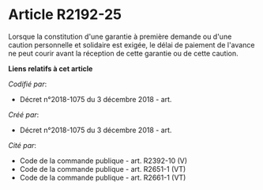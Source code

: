 # Article R2192-25

Lorsque la constitution d'une garantie à première demande ou d'une caution personnelle et solidaire est exigée, le délai de
paiement de l'avance ne peut courir avant la réception de cette garantie ou de cette caution.

**Liens relatifs à cet article**

_Codifié par_:

  - Décret n°2018-1075 du 3 décembre 2018 - art.

_Créé par_:

  - Décret n°2018-1075 du 3 décembre 2018 - art.

_Cité par_:

  - Code de la commande publique - art. R2392-10 (V)
  - Code de la commande publique - art. R2651-1 (VT)
  - Code de la commande publique - art. R2661-1 (VT)
